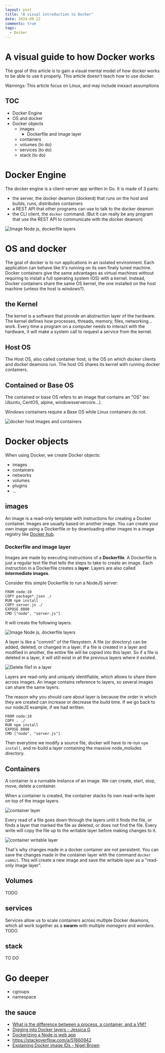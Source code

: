 ```yaml
---
layout: post
title: "A visual introduction to Docker"
date: 2019-09-22
comments: true
tags:
  - Docker
---
```


# A visual guide to how Docker works

The goal of this article is to gain a visual mental model of how docker works
to be able to use it properly. This article doesn't teach how to use docker.

Warnings: This article focus on Linux, and may include inexact assumptions

## TOC

* Docker Engine
* OS and docker
* Docker objects
  * images
    * Dockerfile and image layer
  * containers
  * volumes (to do)
  * services (to do)
  * stack (to do)


# Docker Engine

The docker engine is a client-server app written in Go. It is made of 3 parts:

* the server, the docker deamon (dockerd) that runs on the host and builds, runs,
distributes containers
* a REST API that other programs can use to talk to the docker deamon
* the CLI client, the `docker` command. (But It can really be any program that
use the REST API to communicate with the docker deamon)

![Image Node js, dockerfile layers](/img/docker/docker_engine.png)

# OS and docker

The goal of docker is to run applications in an isolated environment. Each
application can behave like it's running on its own finely tuned machine. Docker
containers give the same advantages as virtual machines without requiring to
install a full operating system (OS) with a kernel. Instead, Docker containers
share the same OS kernel, the one installed on the host machine (unless the host
is windows?).

## the Kernel

The kernel is a software that provide an abstraction layer of the hardware. The
kernel defines how processes, threads, memory, files, networking... work.
Every time a program on a computer needs to interact with the hardware, it will
make a system call to request a service from the kernel.

## Host OS

The Host OS, also called container host, is the OS on which docker clients and
docker deamons run. The host OS shares its kernel with running docker containers.

## Contained or Base OS

The contained or base OS refers to an image that contains an "OS" (ex: Ubuntu,
CentOS, alpine, windowsservercore...). 

Windows containers require a Base OS while Linux containers do not.

![docker host images and containers](/img/docker/docker_host_image_container.png)

# Docker objects

When using Docker, we create Docker objects:

* images
* containers
* networks
* volumes
* plugins
* ...

## images

An image is a read-only template with instructions for creating a Docker container.
Images are usually based on another image. You can create your own image using
a Dockerfile or by downloading other images in a image registry like
[Docker hub](https://hub.docker.com/).

### Dockerfile and image layer

Images are made by executing instructions of a **Dockerfile**. A Dockerfile is just
a regular text file that tells the steps to take to create an image. Each
instruction in a Dockerfile creates a **layer**. Layers are also called
**intermediate images**.

Consider this simple Dockerfile to run a NodeJS server:

    FROM node:10
    COPY package*.json ./
    RUN npm install
    COPY server.js ./
    EXPOSE 8080
    CMD ["node", "server.js"]

It will create the following layers:

![Image Node js, dockerfile layers](/img/docker/nodejs_image_layers.png)

A layer is like a "commit" of the filesystem. A file (or directory) can be added,
deleted, or changed in a layer. If a file is created in a layer and modified in
another, the entire file will be copied into this layer. So if a file is deleted
in a layer, it will still exist in all the previous layers where it existed.

![Delete file1 in a layer](/img/docker/delete_file1_in_layers.png)

Layers are read-only and uniquely identifiable, which allows to share them
across images. An image contains reference to layers, so several images can
share the same layers.

The reason why you should care about layer is because the order in which they
are created can increase or decrease the build time. If we go back to our
nodeJS example, if we had written:

    FROM node:10
    COPY . ./
    RUN npm install
    EXPOSE 8080
    CMD ["node", "server.js"]

Then everytime we modify a source file, docker will have to re-run `npm install`,
and re-build a layer containing the massive node_moludes directory.

## Containers

A container is a runnable instance of an image. We can create, start, stop, move,
delete a container.

When a container is created, the container stacks its own read-write layer on
top of the image layers.

![container layer](/img/docker/container_layer.png)

Every read of a file goes down through the layers until it finds the file, or
finds a layer that marked the file as deleted, or does not find the file. Every
write will copy the file up to the writable layer before making changes to it.

![container writable layer](/img/docker/container_writable_layer.png)

That's why changes made in a docker container are not persistent. 
You can save the changes made in the container layer with the command
`docker commit`. This will create a new image and save the writable layer as a
"read-only image layer".

## Volumes

TODO

## services

Services allow us to scale containers across multiple Docker deamons, which all
work together as a **swarm** with multiple *managers* and *worders*.
TODO

## stack

TO DO

# Go deeper

* cgroups
* namespace

## the sauce

* [What is the difference between a process, a container, and a VM?](https://medium.com/@jessgreb01/what-is-the-difference-between-a-process-a-container-and-a-vm-f36ba0f8a8f7)
* [Digging into Docker layers - Jessica  G](https://medium.com/@jessgreb01/digging-into-docker-layers-c22f948ed612)
* [Dockerizing a Node.js web app](https://nodejs.org/de/docs/guides/nodejs-docker-webapp/)
* <https://stackoverflow.com/a/51660942>
* [Explaining Docker image IDs - Nigel Brown](https://windsock.io/explaining-docker-image-ids/)

